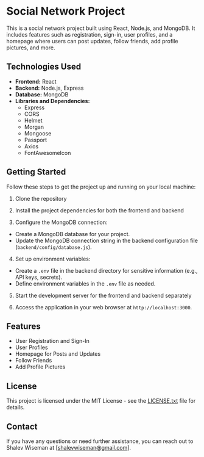 # Social Network Project

This is a social network project built using React, Node.js, and MongoDB. It includes features such as registration, sign-in, user profiles, and a homepage where users can post updates, follow friends, add profile pictures, and more.

## Technologies Used

- **Frontend:** React
- **Backend:** Node.js, Express
- **Database:** MongoDB
- **Libraries and Dependencies:** 
  - Express
  - CORS
  - Helmet
  - Morgan
  - Mongoose
  - Passport
  - Axios
  - FontAwesomeIcon

## Getting Started

Follow these steps to get the project up and running on your local machine:

1. Clone the repository

2. Install the project dependencies for both the frontend and backend

3. Configure the MongoDB connection:
- Create a MongoDB database for your project.
- Update the MongoDB connection string in the backend configuration file (`backend/config/database.js`).

4. Set up environment variables:
- Create a `.env` file in the backend directory for sensitive information (e.g., API keys, secrets).
- Define environment variables in the `.env` file as needed.

5. Start the development server for the frontend and backend separately

6. Access the application in your web browser at `http://localhost:3000`.

## Features

- User Registration and Sign-In
- User Profiles
- Homepage for Posts and Updates
- Follow Friends
- Add Profile Pictures


## License

This project is licensed under the MIT License - see the [LICENSE.txt](LICENSE.txt) file for details.


## Contact

If you have any questions or need further assistance, you can reach out to Shalev Wiseman at [shalevwiseman@gmail.com].
